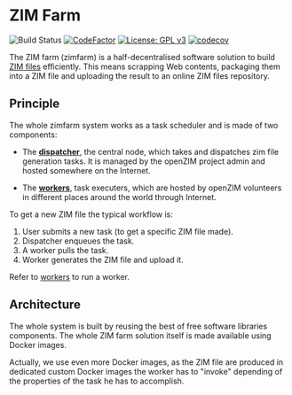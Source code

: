 # ZIM Farm

![Build Status](https://github.com/openzim/zimfarm/workflows/CI/badge.svg)
[![CodeFactor](https://www.codefactor.io/repository/github/openzim/zimfarm/badge)](https://www.codefactor.io/repository/github/openzim/zimfarm)
[![License: GPL v3](https://img.shields.io/badge/License-GPLv3-blue.svg)](https://www.gnu.org/licenses/gpl-3.0)
[![codecov](https://codecov.io/gh/openzim/zimfarm/branch/master/graph/badge.svg)](https://codecov.io/gh/openzim/zimfarm)

The ZIM farm (zimfarm) is a half-decentralised software solution to
build [ZIM files](http://www.openzim.org/) efficiently. This means scrapping Web contents,
packaging them into a ZIM file and uploading the result to an online
ZIM files repository.

## Principle

The whole zimfarm system works as a task scheduler and is made of two components:

* The [**dispatcher**](http://hub.docker.com/r/openzim/zimfarm-dispatcher), the central node, which takes and dispatches zim file generation
  tasks. It is managed by the openZIM project admin and
  hosted somewhere on the Internet.

* The [**workers**](http://hub.docker.com/r/openzim/zimfarm-worker-manager), task executers, which are hosted by
  openZIM volunteers in different places around the world through Internet.

To get a new ZIM file the typical workflow is:

1. User submits a new task (to get a specific ZIM file made).
2. Dispatcher enqueues the task.
3. A worker pulls the task.
4. Worker generates the ZIM file and upload it.


Refer to [workers](https://github.com/openzim/zimfarm/tree/master/workers) to run a worker.

## Architecture

The whole system is built by reusing the best of free software
libraries components. The whole ZIM farm solution itself is made
available using Docker images.

Actually, we use even more Docker images, as the ZIM file are produced
in dedicated custom Docker images the worker has to "invoke" depending
of the properties of the task he has to accomplish.
